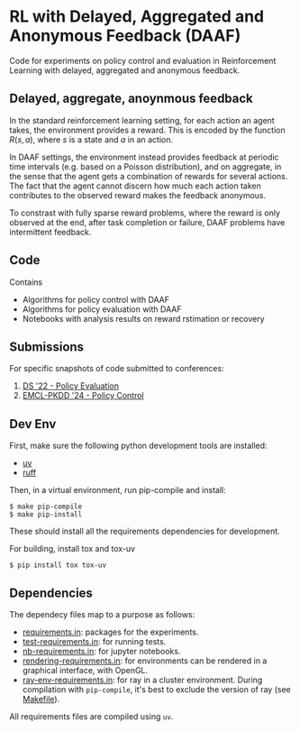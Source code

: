 # RL with Delayed, Aggregated and Anonymous Feedback (DAAF)

Code for experiments on policy control and evaluation in Reinforcement Learning with delayed, aggregated and anonymous feedback.


## Delayed, aggregate, anoynmous feedback

In the standard reinforcement learning setting, for each action an agent takes, the environment provides a reward.
This is encoded by the function $R(s,a)$, where $s$ is a state and $a$ in an action.

In DAAF settings, the environment instead provides feedback at periodic time intervals (e.g. based on a Poisson distribution), and on aggregate, in the sense that the agent gets a combination of rewards for several actions.
The fact that the agent cannot discern how much each action taken contributes to the observed reward makes the feedback anonymous.

To constrast with fully sparse reward problems, where the reward is only observed at the end, after task completion or failure, DAAF problems have intermittent feedback.


## Code

Contains
  - Algorithms for policy control with DAAF
  - Algorithms for policy evaluation with DAAF
  - Notebooks with analysis results on reward rstimation or recovery


## Submissions

For specific snapshots of code submitted to conferences:

  1. [DS '22 - Policy Evaluation](docs/ds22.md)
  2. [EMCL-PKDD '24 - Policy Control](docs/ecmlpkdd24.md)


## Dev Env
First, make sure the following python development tools are installed:
  - [uv](https://docs.astral.sh/uv/getting-started/installation/)
  - [ruff](https://docs.astral.sh/ruff/installation/)

Then, in a virtual environment, run pip-compile and install:

```
$ make pip-compile
$ make pip-install
```

These should install all the requirements dependencies for development.

For building, install tox and tox-uv

```
$ pip install tox tox-uv
```

## Dependencies

The dependecy files map to a purpose as follows:

  - [requirements.in](requirements.in): packages for the experiments.
  - [test-requirements.in](test-requirements.in): for running tests.
  - [nb-requirements.in](nb-requirements.in): for jupyter notebooks.
  - [rendering-requirements.in](rendering-requirements.in): for environments can be rendered in a graphical interface, with OpenGL.
  - [ray-env-requirements.in](ray-env-requirements.in): for ray in a cluster environment. During compilation with `pip-compile`, it's best to exclude the version of ray (see [Makefile](Makefile)).

All requirements files are compiled using `uv`.